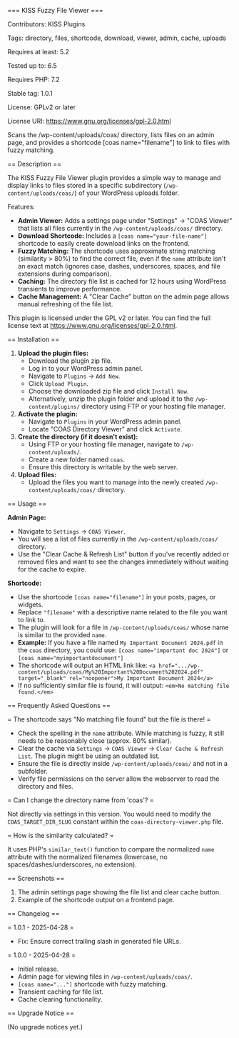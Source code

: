 === KISS Fuzzy File Viewer ===

Contributors:      KISS Plugins

Tags:              directory, files, shortcode, download, viewer, admin, cache, uploads 

Requires at least: 5.2 

Tested up to:      6.5 

Requires PHP:      7.2 

Stable tag:        1.0.1 

License:           GPLv2 or later 

License URI:       https://www.gnu.org/licenses/gpl-2.0.html 

Scans the /wp-content/uploads/coas/ directory, lists files on an admin page, and provides a shortcode [coas name="filename"] to link to files with fuzzy matching.

== Description ==

The KISS Fuzzy File Viewer plugin provides a simple way to manage and display links to files stored in a specific subdirectory (`/wp-content/uploads/coas/`) of your WordPress uploads folder.

Features:

* **Admin Viewer:** Adds a settings page under "Settings" -> "COAS Viewer" that lists all files currently in the `/wp-content/uploads/coas/` directory.
* **Download Shortcode:** Includes a `[coas name="your-file-name"]` shortcode to easily create download links on the frontend.
* **Fuzzy Matching:** The shortcode uses approximate string matching (similarity > 80%) to find the correct file, even if the `name` attribute isn't an exact match (ignores case, dashes, underscores, spaces, and file extensions during comparison).
* **Caching:** The directory file list is cached for 12 hours using WordPress transients to improve performance.
* **Cache Management:** A "Clear Cache" button on the admin page allows manual refreshing of the file list.

This plugin is licensed under the GPL v2 or later. You can find the full license text at https://www.gnu.org/licenses/gpl-2.0.html.

== Installation ==

1.  **Upload the plugin files:**
    * Download the plugin zip file.
    * Log in to your WordPress admin panel.
    * Navigate to `Plugins` -> `Add New`.
    * Click `Upload Plugin`.
    * Choose the downloaded zip file and click `Install Now`.
    * Alternatively, unzip the plugin folder and upload it to the `/wp-content/plugins/` directory using FTP or your hosting file manager.
2.  **Activate the plugin:**
    * Navigate to `Plugins` in your WordPress admin panel.
    * Locate "COAS Directory Viewer" and click `Activate`.
3.  **Create the directory (if it doesn't exist):**
    * Using FTP or your hosting file manager, navigate to `/wp-content/uploads/`.
    * Create a new folder named `coas`.
    * Ensure this directory is writable by the web server.
4.  **Upload files:**
    * Upload the files you want to manage into the newly created `/wp-content/uploads/coas/` directory.

== Usage ==

**Admin Page:**

* Navigate to `Settings` -> `COAS Viewer`.
* You will see a list of files currently in the `/wp-content/uploads/coas/` directory.
* Use the "Clear Cache & Refresh List" button if you've recently added or removed files and want to see the changes immediately without waiting for the cache to expire.

**Shortcode:**

* Use the shortcode `[coas name="filename"]` in your posts, pages, or widgets.
* Replace `"filename"` with a descriptive name related to the file you want to link to.
* The plugin will look for a file in `/wp-content/uploads/coas/` whose name is similar to the provided `name`.
* **Example:** If you have a file named `My Important Document 2024.pdf` in the `coas` directory, you could use:
    `[coas name="important doc 2024"]`
    or
    `[coas name="myimportantdocument"]`
* The shortcode will output an HTML link like:
    `<a href=".../wp-content/uploads/coas/My%20Important%20Document%202024.pdf" target="_blank" rel="noopener">My Important Document 2024</a>`
* If no sufficiently similar file is found, it will output:
    `<em>No matching file found.</em>`

== Frequently Asked Questions ==

= The shortcode says "No matching file found" but the file is there! =

* Check the spelling in the `name` attribute. While matching is fuzzy, it still needs to be reasonably close (approx. 80% similar).
* Clear the cache via `Settings` -> `COAS Viewer` -> `Clear Cache & Refresh List`. The plugin might be using an outdated list.
* Ensure the file is directly inside `/wp-content/uploads/coas/` and not in a subfolder.
* Verify file permissions on the server allow the webserver to read the directory and files.

= Can I change the directory name from 'coas'? =

Not directly via settings in this version. You would need to modify the `COAS_TARGET_DIR_SLUG` constant within the `coas-directory-viewer.php` file.

= How is the similarity calculated? =

It uses PHP's `similar_text()` function to compare the normalized `name` attribute with the normalized filenames (lowercase, no spaces/dashes/underscores, no extension).

== Screenshots ==

1.  The admin settings page showing the file list and clear cache button.
2.  Example of the shortcode output on a frontend page.

== Changelog ==

= 1.0.1 - 2025-04-28 =
* Fix: Ensure correct trailing slash in generated file URLs.

= 1.0.0 - 2025-04-28 =
* Initial release.
* Admin page for viewing files in `/wp-content/uploads/coas/`.
* `[coas name="..."]` shortcode with fuzzy matching.
* Transient caching for file list.
* Cache clearing functionality.

== Upgrade Notice ==

(No upgrade notices yet.)

